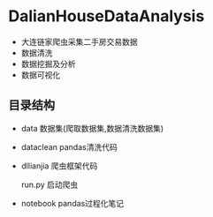 # DalianHouseDataAnalysis
 - 大连链家爬虫采集二手房交易数据
 - 数据清洗
 - 数据挖掘及分析
 - 数据可视化
 
## 目录结构
 - data         数据集(爬取数据集,数据清洗数据集)
 
 - dataclean    pandas清洗代码
 
 - dllianjia    爬虫框架代码
 
   run.py 启动爬虫
 
 - notebook     pandas过程化笔记
 